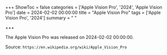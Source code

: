 +++
ShowToc = false
categories = ['Apple Vision Pro', '2024', 'Apple Vision Pro']
date = 2024-02-02 00:00:00
title = "Apple Vision Pro"
tags = ['Apple Vision Pro', '2024']
summary = " "

+++

The Apple Vision Pro was released on 2024-02-02 00:00:00.

Source: `https://en.wikipedia.org/wiki/Apple_Vision_Pro`


